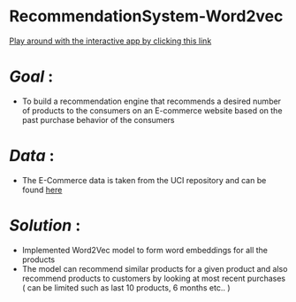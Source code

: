 # RecommendationSystem-Word2vec
[Play around with the interactive app by clicking this link](https://share.streamlit.io/sravanroy/recommendationsystem-word2vec/main.py)

# *Goal* :
* To build a recommendation engine that recommends a desired number of products to the consumers on an E-commerce website based on the past purchase behavior of the consumers

# *Data* :
* The E-Commerce data is taken from the UCI repository and can be found [here](https://archive.ics.uci.edu/ml/machine-learning-databases/00352/)

# *Solution* :
* Implemented Word2Vec model to form word embeddings for all the products
* The model can recommend similar products for a given product and also recommend products to customers by looking at most recent purchases ( can be limited such as last 10 products, 6 months etc.. )

